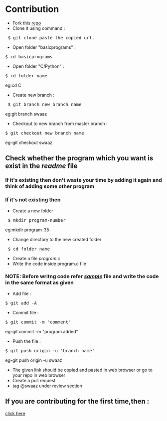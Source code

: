 # Contribution
- Fork this [repo](https://github.com/swaaz/basicprograms)
- Clone it using command :
<pre> $ git clone paste_the_copied_url.</pre>
- Open folder "basicprograms"  :
<pre>$ cd basicprograms</pre>
- Open folder "C/Python"  :
<pre>$ cd folder_name</pre>
  eg:cd C
- Create new branch :
<pre> $ git branch new_branch_name</pre>
   eg:git branch swaaz
- Checkout to new branch from master branch :
<pre>$ git checkout new_branch_name</pre>
   eg-git checkout swaaz
 ## Check whether the program which you want is exist in the _readme_ file
 ### If it's existing then don't waste your time by adding it again and think of adding some other program
 ### If it's not existing then 
 - Create a new folder
 <pre> $ mkdir program-number </pre>
 eg:mkdir program-35
 - Change directory to the new created folder
 <pre> $ cd folder_name </pre>
 - Create a file *program.c*
 - Write the code inside program.c file
 ### NOTE: Before writng code refer [*sample*](https://github.com/swaaz/basicprograms/blob/swaaz/C/sample.c) file and write the code in the same format as given
 - Add file :
<pre>$ git add -A</pre>
- Commit file :
<pre>$ git commit -m "comment"</pre>
   eg-git commit -m "program added"
- Push the file :
<pre>$ git push origin -u 'branch_name'</pre>
   eg-git push origin -u swaaz
- The given link should be copied and pasted in web browser or go to your repo in web browser
- Create a pull request
- tag @swaaz under review section
## If you are contributing for the first time,then :
[click here](https://gitme.js.org/)

